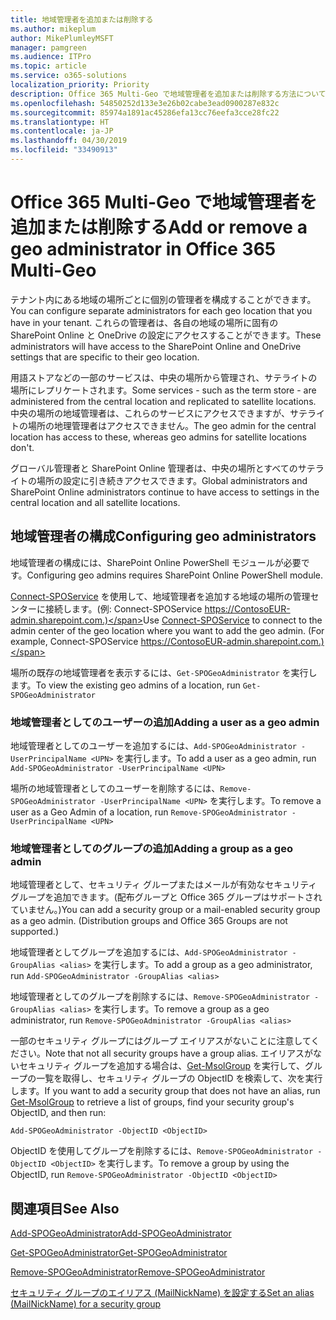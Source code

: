 ```yaml
---
title: 地域管理者を追加または削除する
ms.author: mikeplum
author: MikePlumleyMSFT
manager: pamgreen
ms.audience: ITPro
ms.topic: article
ms.service: o365-solutions
localization_priority: Priority
description: Office 365 Multi-Geo で地域管理者を追加または削除する方法について説明します。
ms.openlocfilehash: 54850252d133e3e26b02cabe3ead0900287e832c
ms.sourcegitcommit: 85974a1891ac45286efa13cc76eefa3cce28fc22
ms.translationtype: HT
ms.contentlocale: ja-JP
ms.lasthandoff: 04/30/2019
ms.locfileid: "33490913"
---
```

# <a name="add-or-remove-a-geo-administrator-in-office-365-multi-geo"></a><span data-ttu-id="070ba-103">Office 365 Multi-Geo で地域管理者を追加または削除する</span><span class="sxs-lookup"><span data-stu-id="070ba-103">Add or remove a geo administrator in Office 365 Multi-Geo</span></span>

<span data-ttu-id="070ba-104">テナント内にある地域の場所ごとに個別の管理者を構成することができます。</span><span class="sxs-lookup"><span data-stu-id="070ba-104">You can configure separate administrators for each geo location that you have in your tenant.</span></span> <span data-ttu-id="070ba-105">これらの管理者は、各自の地域の場所に固有の SharePoint Online と OneDrive の設定にアクセスすることができます。</span><span class="sxs-lookup"><span data-stu-id="070ba-105">These administrators will have access to the SharePoint Online and OneDrive settings that are specific to their geo location.</span></span>

<span data-ttu-id="070ba-106">用語ストアなどの一部のサービスは、中央の場所から管理され、サテライトの場所にレプリケートされます。</span><span class="sxs-lookup"><span data-stu-id="070ba-106">Some services - such as the term store - are administered from the central location and replicated to satellite locations.</span></span> <span data-ttu-id="070ba-107">中央の場所の地域管理者は、これらのサービスにアクセスできますが、サテライトの場所の地理管理者はアクセスできません。</span><span class="sxs-lookup"><span data-stu-id="070ba-107">The geo admin for the central location has access to these, whereas geo admins for satellite locations don't.</span></span>

<span data-ttu-id="070ba-108">グローバル管理者と SharePoint Online 管理者は、中央の場所とすべてのサテライトの場所の設定に引き続きアクセスできます。</span><span class="sxs-lookup"><span data-stu-id="070ba-108">Global administrators and SharePoint Online administrators continue to have access to settings in the central location and all satellite locations.</span></span>

## <a name="configuring-geo-administrators"></a><span data-ttu-id="070ba-109">地域管理者の構成</span><span class="sxs-lookup"><span data-stu-id="070ba-109">Configuring geo administrators</span></span>

<span data-ttu-id="070ba-110">地域管理者の構成には、SharePoint Online PowerShell モジュールが必要です。</span><span class="sxs-lookup"><span data-stu-id="070ba-110">Configuring geo admins requires SharePoint Online PowerShell module.</span></span>

<span data-ttu-id="070ba-111">[Connect-SPOService](https://docs.microsoft.com/powershell/module/sharepoint-online/Connect-SPOService) を使用して、地域管理者を追加する地域の場所の管理センターに接続します。(例: Connect-SPOService  https://ContosoEUR-admin.sharepoint.com.)</span><span class="sxs-lookup"><span data-stu-id="070ba-111">Use [Connect-SPOService](https://docs.microsoft.com/powershell/module/sharepoint-online/Connect-SPOService) to connect to the admin center of the geo location where you want to add the geo admin. (For example, Connect-SPOService  https://ContosoEUR-admin.sharepoint.com.)</span></span>

<span data-ttu-id="070ba-112">場所の既存の地域管理者を表示するには、`Get-SPOGeoAdministrator` を実行します。</span><span class="sxs-lookup"><span data-stu-id="070ba-112">To view the existing geo admins of a location, run `Get-SPOGeoAdministrator`</span></span>

### <a name="adding-a-user-as-a-geo-admin"></a><span data-ttu-id="070ba-113">地域管理者としてのユーザーの追加</span><span class="sxs-lookup"><span data-stu-id="070ba-113">Adding a user as a geo admin</span></span>

<span data-ttu-id="070ba-114">地域管理者としてのユーザーを追加するには、`Add-SPOGeoAdministrator -UserPrincipalName <UPN>` を実行します。</span><span class="sxs-lookup"><span data-stu-id="070ba-114">To add a user as a geo admin, run `Add-SPOGeoAdministrator -UserPrincipalName <UPN>`</span></span>

<span data-ttu-id="070ba-115">場所の地域管理者としてのユーザーを削除するには、`Remove-SPOGeoAdministrator -UserPrincipalName <UPN>` を実行します。</span><span class="sxs-lookup"><span data-stu-id="070ba-115">To remove a user as a Geo Admin of a location, run  `Remove-SPOGeoAdministrator -UserPrincipalName <UPN>`</span></span>

### <a name="adding-a-group-as-a-geo-admin"></a><span data-ttu-id="070ba-116">地域管理者としてのグループの追加</span><span class="sxs-lookup"><span data-stu-id="070ba-116">Adding a group as a geo admin</span></span>

<span data-ttu-id="070ba-117">地域管理者として、セキュリティ グループまたはメールが有効なセキュリティ グループを追加できます。(配布グループと Office 365 グループはサポートされていません。)</span><span class="sxs-lookup"><span data-stu-id="070ba-117">You can add a security group or a mail-enabled security group as a geo admin. (Distribution groups and Office 365 Groups are not supported.)</span></span>

<span data-ttu-id="070ba-118">地域管理者としてグループを追加するには、`Add-SPOGeoAdministrator -GroupAlias <alias>` を実行します。</span><span class="sxs-lookup"><span data-stu-id="070ba-118">To add a group as a geo administrator, run `Add-SPOGeoAdministrator -GroupAlias <alias>`</span></span>

<span data-ttu-id="070ba-119">地域管理者としてのグループを削除するには、`Remove-SPOGeoAdministrator -GroupAlias <alias>` を実行します。</span><span class="sxs-lookup"><span data-stu-id="070ba-119">To remove a group as a geo administrator, run `Remove-SPOGeoAdministrator -GroupAlias <alias>`</span></span>

<span data-ttu-id="070ba-120">一部のセキュリティ グループにはグループ エイリアスがないことに注意してください。</span><span class="sxs-lookup"><span data-stu-id="070ba-120">Note that not all security groups have a group alias.</span></span> <span data-ttu-id="070ba-121">エイリアスがないセキュリティ グループを追加する場合は、[Get-MsolGroup](https://docs.microsoft.com/ja-JP/powershell/module/msonline/get-msolgroup) を実行して、グループの一覧を取得し、セキュリティ グループの ObjectID を検索して、次を実行します。</span><span class="sxs-lookup"><span data-stu-id="070ba-121">If you want to add a security group that does not have an alias, run [Get-MsolGroup](https://docs.microsoft.com/ja-JP/powershell/module/msonline/get-msolgroup) to retrieve a list of groups, find your security group's ObjectID, and then run:</span></span>

`Add-SPOGeoAdministrator -ObjectID <ObjectID>`

<span data-ttu-id="070ba-122">ObjectID を使用してグループを削除するには、`Remove-SPOGeoAdministrator -ObjectID <ObjectID>` を実行します。</span><span class="sxs-lookup"><span data-stu-id="070ba-122">To remove a group by using the ObjectID, run `Remove-SPOGeoAdministrator -ObjectID <ObjectID>`</span></span>

## <a name="see-also"></a><span data-ttu-id="070ba-123">関連項目</span><span class="sxs-lookup"><span data-stu-id="070ba-123">See Also</span></span>

[<span data-ttu-id="070ba-124">Add-SPOGeoAdministrator</span><span class="sxs-lookup"><span data-stu-id="070ba-124">Add-SPOGeoAdministrator</span></span>](https://docs.microsoft.com/powershell/module/sharepoint-online/add-spogeoadministrator)

[<span data-ttu-id="070ba-125">Get-SPOGeoAdministrator</span><span class="sxs-lookup"><span data-stu-id="070ba-125">Get-SPOGeoAdministrator</span></span>](https://docs.microsoft.com/powershell/module/sharepoint-online/get-spogeoadministrator)

[<span data-ttu-id="070ba-126">Remove-SPOGeoAdministrator</span><span class="sxs-lookup"><span data-stu-id="070ba-126">Remove-SPOGeoAdministrator</span></span>](https://docs.microsoft.com/powershell/module/sharepoint-online/remove-spogeoadministrator)

[<span data-ttu-id="070ba-127">セキュリティ グループのエイリアス (MailNickName) を設定する</span><span class="sxs-lookup"><span data-stu-id="070ba-127">Set an alias (MailNickName) for a security group</span></span>](https://docs.microsoft.com/ja-JP/powershell/module/azuread/set-azureadgroup)